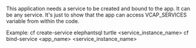 This application needs a service to be created and bound to the app. It can be any service. It's just to show that the app can access VCAP_SERVICES variable from within the code.

Example:
cf create-service elephantsql turtle <service_instance_name>
cf bind-service <app_name> <service_instance_name>

